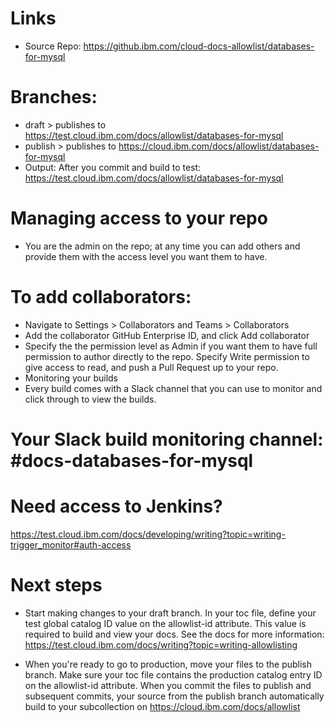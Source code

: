 # Links
- Source Repo: https://github.ibm.com/cloud-docs-allowlist/databases-for-mysql

# Branches:
- draft > publishes to https://test.cloud.ibm.com/docs/allowlist/databases-for-mysql
- publish > publishes to https://cloud.ibm.com/docs/allowlist/databases-for-mysql
- Output: After you commit and build to test: https://test.cloud.ibm.com/docs/allowlist/databases-for-mysql

# Managing access to your repo
- You are the admin on the repo; at any time you can add others and provide them with the access level you want them to have.

# To add collaborators:
- Navigate to Settings > Collaborators and Teams > Collaborators
- Add the collaborator GitHub Enterprise ID, and click Add collaborator
- Specify the the permission level as Admin if you want them to have full permission to author directly to the repo. Specify Write permission to give access to read, and push a Pull Request up to your repo.
- Monitoring your builds
- Every build comes with a Slack channel that you can use to monitor and click through to view the builds.

# Your Slack build monitoring channel: #docs-databases-for-mysql

# Need access to Jenkins? 
https://test.cloud.ibm.com/docs/developing/writing?topic=writing-trigger_monitor#auth-access

# Next steps
- Start making changes to your draft branch. In your toc file, define your test global catalog ID value on the allowlist-id attribute. This value is required to build and view your docs. See the docs for more information: https://test.cloud.ibm.com/docs/writing?topic=writing-allowlisting

- When you're ready to go to production, move your files to the publish branch. Make sure your toc file contains the production catalog entry ID on the allowlist-id attribute. When you commit the files to publish and subsequent commits, your source from the publish branch automatically build to your subcollection on https://cloud.ibm.com/docs/allowlist
